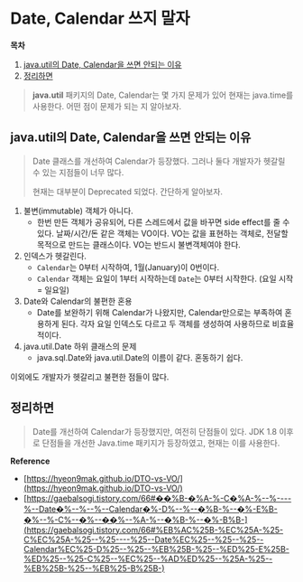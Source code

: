# Date, Calendar 쓰지 말자

**목차**

1. [java.util의 Date, Calendar을 쓰면 안되는 이유](#java.util의-date,-calendar을-쓰면-안되는-이유)
2. [정리하면](#정리하면)


> **java.util** 패키지의 Date, Calendar는 몇 가지 문제가 있어 현재는 java.time를 사용한다. 어떤 점이 문제가 되는 지 알아보자.
> 

## java.util의 Date, Calendar을 쓰면 안되는 이유

> Date 클래스를 개선하여 Calendar가 등장했다. 그러나 둘다 개발자가 헷갈릴 수 있는 지점들이 너무 많다.
> 
> 현재는 대부분이 Deprecated 되었다. 간단하게 알아보자.
> 

1. 불변(immutable) 객체가 아니다.
    - 한번 만든 객체가 공유되어, 다른 스레드에서 값을 바꾸면 side effect를 줄 수 있다. 날짜/시간/돈 같은 객체는 VO이다. VO는 값을 표현하는 객체로, 전달할 목적으로 만드는 클래스이다. VO는 반드시 불변객체여야 한다.
2. 인덱스가 헷갈린다.
    - `Calendar`는 0부터 시작하여, 1월(January)이 0번이다.
    - `Calendar` 객체는 요일이 1부터 시작하는데 `Date`는 0부터 시작한다. (요일 시작 = 일요일)
3. Date와 Calendar의 불편한 혼용
    - Date를 보완하기 위해 Calendar가 나왔지만, Calendar만으로는 부족하여 혼용하게 된다. 각자 요일 인덱스도 다르고 두 객체를 생성하여 사용하므로 비효율적이다.
4. java.util.Date 하위 클래스의 문제
    - java.sql.Date와 java.util.Date의 이름이 같다. 혼동하기 쉽다.

이외에도 개발자가 헷갈리고 불편한 점들이 많다.


## 정리하면

> Date를 개선하여 Calendar가 등장했지만, 여전히 단점들이 있다. JDK 1.8 이후로 단점들을 개선한 Java.time 패키지가 등장하였고, 현재는 이를 사용한다.
> 

**Reference**

- [https://hyeon9mak.github.io/DTO-vs-VO/](https://hyeon9mak.github.io/DTO-vs-VO/)
- [https://gaebalsogi.tistory.com/66#��%B-�%A-%-C�%A-%--%----%--Date�%--%--%--Calendar�%-D%--%--�%B-%--�%-E%B-�%--%-C%--�%--��%--%A-%--�%B-%--�%-B%B-](https://gaebalsogi.tistory.com/66#%EB%AC%25B-%EC%25A-%25-C%EC%25A-%25--%25----%25--Date%EC%25--%25--%25--Calendar%EC%25-D%25--%25--%EB%25B-%25--%ED%25-E%25B-%ED%25--%25-C%25--%EC%25--%AD%ED%25--%25A-%25--%EB%25B-%25--%EB%25-B%25B-)
